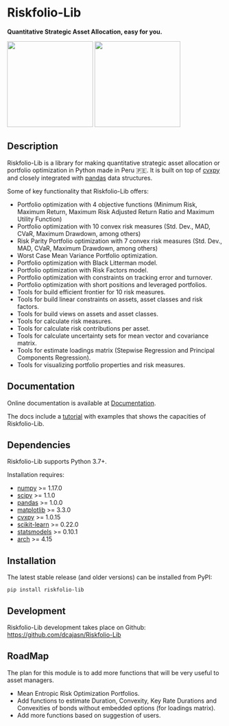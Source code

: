 # Riskfolio-Lib

**Quantitative Strategic Asset Allocation, easy for you.**

<div class="row">
<img src="https://raw.githubusercontent.com/dcajasn/Riskfolio-Lib/master/docs/source/images/MSV_Frontier.png" height="200">
<img src="https://raw.githubusercontent.com/dcajasn/Riskfolio-Lib/master/docs/source/images/Pie_Chart.png" height="200">
</div>


## Description

Riskfolio-Lib is a library for making quantitative strategic asset allocation
or portfolio optimization in Python made in Peru &#x1F1F5;&#x1F1EA;. It is built on top of
[cvxpy](https://www.cvxpy.org/) and closely integrated
with [pandas](https://pandas.pydata.org/) data structures.

Some of key functionality that Riskfolio-Lib offers:

* Portfolio optimization with 4 objective functions (Minimum Risk, Maximum Return, Maximum Risk Adjusted Return Ratio and Maximum Utility Function)
* Portfolio optimization with 10 convex risk measures (Std. Dev., MAD, CVaR, Maximum Drawdown, among others)
* Risk Parity Portfolio optimization with 7 convex risk measures (Std. Dev., MAD, CVaR, Maximum Drawdown, among others)
* Worst Case Mean Variance Portfolio optimization.
* Portfolio optimization with Black Litterman model.
* Portfolio optimization with Risk Factors model.
* Portfolio optimization with constraints on tracking error and turnover.
* Portfolio optimization with short positions and leveraged portfolios.
* Tools for build efficient frontier for 10 risk measures.
* Tools for build linear constraints on assets, asset classes and risk factors.
* Tools for build views on assets and asset classes.
* Tools for calculate risk measures.
* Tools for calculate risk contributions per asset.
* Tools for calculate uncertainty sets for mean vector and covariance matrix.
* Tools for estimate loadings matrix (Stepwise Regression and Principal Components Regression).
* Tools for visualizing portfolio properties and risk measures.


## Documentation

Online documentation is available at [Documentation](https://riskfolio-lib.readthedocs.io/en/latest/).

The docs include a [tutorial](https://riskfolio-lib.readthedocs.io/en/latest/examples.html)
with examples that shows the capacities of Riskfolio-Lib.


## Dependencies

Riskfolio-Lib supports Python 3.7+.

Installation requires:
* [numpy](http://www.numpy.org/) >= 1.17.0
* [scipy](https://www.scipy.org/) >= 1.1.0
* [pandas](https://pandas.pydata.org/) >= 1.0.0
* [matplotlib](https://matplotlib.org/) >= 3.3.0
* [cvxpy](https://www.cvxpy.org/) >= 1.0.15
* [scikit-learn](https://scikit-learn.org/stable/) >= 0.22.0
* [statsmodels](https://www.statsmodels.org/) >= 0.10.1
* [arch](https://bashtage.github.io/arch/) >= 4.15


## Installation

The latest stable release (and older versions) can be installed from PyPI:

    pip install riskfolio-lib

 
## Development

Riskfolio-Lib development takes place on Github: https://github.com/dcajasn/Riskfolio-Lib


## RoadMap

The plan for this module is to add more functions that will be very useful
to asset managers.

* Mean Entropic Risk Optimization Portfolios.
* Add functions to estimate Duration, Convexity, Key Rate Durations and Convexities of bonds without embedded options (for loadings matrix).
* Add more functions based on suggestion of users.